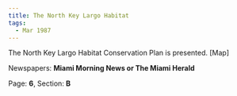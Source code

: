 ```yaml
---  
title: The North Key Largo Habitat  
tags:  
  - Mar 1987  
---  
```

  
The North Key Largo Habitat Conservation Plan is presented. [Map]  
  
Newspapers: **Miami Morning News or The Miami Herald**  
  
Page: **6**, Section: **B** 
